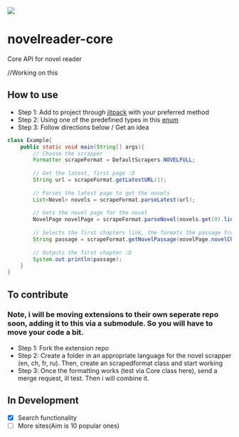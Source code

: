 [![](https://jitpack.io/v/Doomsdayrs/novelreader-core.svg)](https://jitpack.io/#Doomsdayrs/novelreader-core)
# novelreader-core
Core API for novel reader

//Working on this
## How to use
- Step 1: Add to project through [jitpack](https://jitpack.io/#Doomsdayrs/novelreader-core) with your preferred method
- Step 2: Using one of the predefined types in this [enum](https://github.com/Doomsdayrs/novelreader-core/blob/master/src/main/java/com/github/Doomsdayrs/api/novelreaderCore/main/DefaultScrapers.java)
- Step 3: Follow directions below / Get an idea

```java
class Example{
    public static void main(String[] args){
        // Choose the scrapper
        Formatter scrapeFormat = DefaultScrapers.NOVELFULL;
        
        // Get the latest, first page :D
        String url = scrapeFormat.getLatestURL(1);
        
        // Parses the latest page to get the novels
        List<Novel> novels = scrapeFormat.parseLatest(url);
        
        // Gets the novel page for the novel
        NovelPage novelPage = scrapeFormat.parseNovel(novels.get(0).link);
        
        // Selects the first chapters link, the formats the passage from it
        String passage = scrapeFormat.getNovelPassage(novelPage.novelChapters.get(0).link);
        
        // Outputs the first chapter :D
        System.out.println(passage);
    }
}
```

## To contribute
### Note, i will be moving extensions to their own seperate repo soon, adding it to this via a submodule. So you will have to move your code a bit.
- Step 1: Fork the extension repo
- Step 2: Create a folder in an appropriate language for the novel scrapper (en, ch, fr, ru). Then, create an scrapedformat class and start working
- Step 3: Once the formatting works (test via Core class here), send a merge request, ill test. Then i will combine it.

## In Development
- [X] Search functionality
- [ ] More sites(Aim is 10 popular ones)

